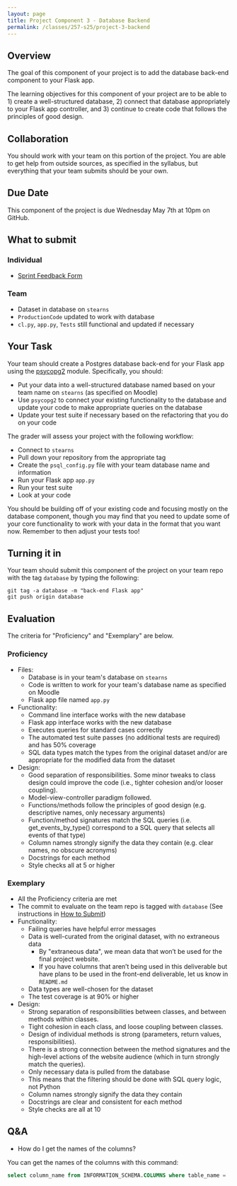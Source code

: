 ```yaml
---
layout: page
title: Project Component 3 - Database Backend
permalink: /classes/257-s25/project-3-backend
---
```


## Overview

The goal of this component of your project is to add the database back-end component to your Flask app.

The learning objectives for this component of your project are to be able to 1) create a well-structured database, 2) connect that database appropriately to your Flask app controller, and 3) continue to create code that follows the principles of good design.

## Collaboration

You should work with your team on this portion of the project.
You are able to get help from outside sources, as specified in the syllabus, but everything that your team submits should be your own.

## Due Date

This component of the project is due Wednesday May 7th at 10pm on GitHub.

## What to submit
### Individual
* [Sprint Feedback Form](https://docs.google.com/forms/d/e/1FAIpQLSc-BRKK_0TJzMYL_DTiJElwL216B8CRkHcchna5jzh3P-6QGg/viewform?usp=dialog)

### Team
* Dataset in database on `stearns`
* `ProductionCode` updated to work with database
* `cl.py`, `app.py`, `Tests` still functional and updated if necessary

## Your Task

Your team should create a Postgres database back-end for your Flask app using the [psycopg2](https://www.psycopg.org/docs/index.html) module. Specifically, you should:
* Put your data into a well-structured database named based on your team name on `stearns` (as specified on Moodle)
* Use `psycopg2` to connect your existing functionality to the database and update your code to make appropriate queries on the database
* Update your test suite if necessary based on the refactoring that you do on your code

The grader will assess your project with the following workflow:
* Connect to `stearns`
* Pull down your repository from the appropriate tag
* Create the `psql_config.py` file with your team database name and information
* Run your Flask app `app.py`
* Run your test suite
* Look at your code

You should be building off of your existing code and focusing mostly on the database component, though you may find that you need to update some of your core functionality to work with your data in the format that you want now. Remember to then adjust your tests too!

## Turning it in

Your team should submit this component of the project on your team repo with the tag `database` by typing the following:

```
git tag -a database -m "back-end Flask app"
git push origin database
```

## Evaluation

The criteria for "Proficiency" and "Exemplary" are below.

### Proficiency
* Files:
  * Database is in your team's database on `stearns`
  * Code is written to work for your team's database name as specified on Moodle
  * Flask app file named `app.py`
* Functionality:
  * Command line interface works with the new database
  * Flask app interface works with the new database
  * Executes queries for standard cases correctly
  * The automated test suite passes (no additional tests are required) and has 50% coverage
  * SQL data types match the types from the original dataset and/or are appropriate for the modified data from the dataset
* Design:
  * Good separation of responsibilities. Some minor tweaks to class design could improve the code (i.e., tighter cohesion and/or looser coupling). 
  * Model-view-controller paradigm followed.
  * Functions/methods follow the principles of good design (e.g. descriptive names, only necessary arguments)
  * Function/method signatures match the SQL queries (i.e. get_events_by_type() correspond to a SQL query that selects all events of that type)
  * Column names strongly signify the data they contain (e.g. clear names, no obscure acronyms)
  * Docstrings for each method
  * Style checks all at 5 or higher
  

### Exemplary
* All the Proficiency criteria are met
* The commit to evaluate on the team repo is tagged with `database` (See instructions in [How to Submit](https://docs.google.com/document/d/1WJfFKe-xE7ytKzmMba3vMOORZe6_m-0v854SnAb6mWk/edit?tab=t.0#heading=h.h8jfjcdyduzb))
* Functionality:
  * Failing queries have helpful error messages
  * Data is well-curated from the original dataset, with no extraneous data
    * By "extraneous data", we mean data that won’t be used for the final project website.
    * If you have columns that aren’t being used in this deliverable but have plans to be used in the front-end deliverable, let us know in `README.md`
  * Data types are well-chosen for the dataset
  * The test coverage is at 90% or higher
* Design:
   * Strong separation of responsibilities between classes, and between methods within classes. 
   * Tight cohesion in each class, and loose coupling between classes. 
   * Design of individual methods is strong (parameters, return values, responsibilities). 
   * There is a strong connection between the method signatures and the high-level actions of the website audience (which in turn strongly match the queries).
   * Only necessary data is pulled from the database
    * This means that the filtering should be done with SQL query logic, not Python
   * Column names strongly signify the data they contain
   * Docstrings are clear and consistent for each method
   * Style checks are all at 10


## Q&A

* How do I get the names of the columns?

You can get the names of the columns with this command:
```sql
select column_name from INFORMATION_SCHEMA.COLUMNS where table_name = 'YOUR_TABLE_NAME_HERE';
```

